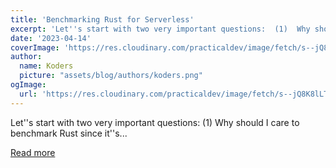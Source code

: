 ```yaml
---
title: 'Benchmarking Rust for Serverless'
excerpt: 'Let''s start with two very important questions:  (1)  Why should I care to benchmark Rust since it''s...'
date: '2023-04-14'
coverImage: 'https://res.cloudinary.com/practicaldev/image/fetch/s--jQ8K8lLT--/c_imagga_scale,f_auto,fl_progressive,h_420,q_auto,w_1000/https://dev-to-uploads.s3.amazonaws.com/uploads/articles/j3dk7sl1oamv9khwzuwt.png'
author:
  name: Koders
  picture: "assets/blog/authors/koders.png"
ogImage:
  url: 'https://res.cloudinary.com/practicaldev/image/fetch/s--jQ8K8lLT--/c_imagga_scale,f_auto,fl_progressive,h_420,q_auto,w_1000/https://dev-to-uploads.s3.amazonaws.com/uploads/articles/j3dk7sl1oamv9khwzuwt.png'
---
```


Let''s start with two very important questions:  (1)  Why should I care to benchmark Rust since it''s...

[Read more](https://dev.to/aws-builders/benchmarking-rust-for-serverless-36ck)
